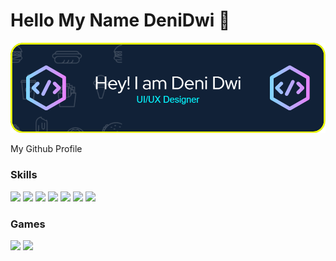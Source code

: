 # Hello My Name DeniDwi 👻

![DeniDwi](img/profile.png)

My Github Profile

### Skills

<img src="https://img.shields.io/badge/Figma-F24E1E?style=for-the-badge&logo=figma&logoColor=white" />
<img src="https://img.shields.io/badge/Flutter-02569B?style=for-the-badge&logo=flutter&logoColor=white" />
<img src="https://img.shields.io/badge/Dart-0175C2?style=for-the-badge&logo=dart&logoColor=white" />
<img src="https://img.shields.io/badge/HTML5-E34F26?style=for-the-badge&logo=html5&logoColor=white" />
<img src="https://img.shields.io/badge/CSS3-1572B6?style=for-the-badge&logo=css3&logoColor=white" />
<img src="https://img.shields.io/badge/JavaScript-323330?style=for-the-badge&logo=javascript&logoColor=F7DF1E" />
<img src="https://img.shields.io/badge/Python-FFD43B?style=for-the-badge&logo=python&logoColor=blue" />

### Games

<img src="https://img.shields.io/badge/Steam-000000?style=for-the-badge&logo=steam&logoColor=white" />

<img src="https://img.shields.io/badge/Epic%20Games-313131?style=for-the-badge&logo=Epic%20Games&logoColor=white" />

<!-- ### My Github Stats

[![DeniDwi GitHub stats](https://github-readme-stats.vercel.app/api?username=DeniDwi&show_icons=true&theme=blueberry)
](https://github.com/anuraghazra/github-readme-stats) -->
